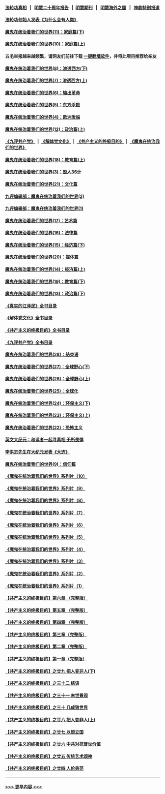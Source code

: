 #### [法轮功真相](https://github.com/gfw-breaker/truth/blob/master/README.md?t=0) &nbsp;&nbsp;|&nbsp;&nbsp; [明慧二十周年报告](https://github.com/gfw-breaker/mh-reports/blob/master/README.md?t=0) &nbsp;&nbsp;|&nbsp;&nbsp;[明慧期刊](https://github.com/gfw-breaker/mh-qikan) &nbsp;&nbsp;|&nbsp;&nbsp; [明慧海外之窗](https://github.com/gfw-breaker/mh-news/blob/master/README.md?t=0) &nbsp;&nbsp;|&nbsp;&nbsp; [神韵特别报道](https://github.com/gfw-breaker/mh-news/blob/master/shenyun.md?t=0)
#### [法轮功创始人发表《为什么会有人类》](../pages/nsc422/n13912117.md?t=02190644) 
#### [魔鬼在统治着我们的世界(11)：家庭篇(下)](../pages/nsc422/n10440961.md?t=02190644) 
#### [魔鬼在统治着我们的世界(10)：家庭篇(上)](../pages/nsc422/n10435448.md?t=02190644) 
#### 五毛举报越来越频繁，请网友们前往下载 [一键翻墙软件](https://github.com/gfw-breaker/ssr-accounts)，并将此项目推荐给亲友
#### [魔鬼在统治着我们的世界(8)：渗透西方(下)](../pages/nsc422/n10429603.md?t=02190644) 
#### [魔鬼在统治着我们的世界(7)：渗透西方(上)](../pages/nsc422/n10426013.md?t=02190644) 
#### [魔鬼在统治着我们的世界(6)：输出革命](../pages/nsc422/n10421536.md?t=02190644) 
#### [魔鬼在统治着我们的世界(5)：东方杀戮](../pages/nsc422/n10417707.md?t=02190644) 
#### [魔鬼在统治着我们的世界(4)：欧洲发端](../pages/nsc422/n10414890.md?t=02190644) 
#### [魔鬼在统治着我们的世界(12)：政治篇(上)](../pages/nsc422/n10444576.md?t=02190644) 
#### [《九评共产党》](https://github.com/begood0513/9ping.md/blob/master/README.md) &nbsp;|&nbsp; [《解体党文化》](../../../../jtdwh.md/blob/master/README.md)  &nbsp;|&nbsp; [《共产主义的终极目的》](../../../../gczydzjmd.md/blob/master/README.md) &nbsp;|&nbsp; [《魔鬼在统治我们的世界》](../../../../mgztzwmdsj.md/blob/master/README.md) 
#### [魔鬼在统治着我们的世界(18)：教育篇(上)](../pages/nsc422/n10526970.md?t=02190644) 
#### [魔鬼在统治着我们的世界(3)：毁人36计](../pages/nsc422/n10411583.md?t=02190644) 
#### [魔鬼在统治着我们的世界(21)：文化篇](../pages/nsc422/n10597706.md?t=02190644) 
#### [九评编辑部：魔鬼在统治着我们的世界(2)](../pages/nsc422/n10410036.md?t=02190644) 
#### [九评编辑部：魔鬼在统治着我们的世界(1)](../pages/nsc422/n10406825.md?t=02190644) 
#### [魔鬼在统治着我们的世界(17)：艺术篇](../pages/nsc422/n10499093.md?t=02190644) 
#### [魔鬼在统治着我们的世界(16)：法律篇](../pages/nsc422/n10485969.md?t=02190644) 
#### [魔鬼在统治着我们的世界(15)：经济篇(下)](../pages/nsc422/n10469975.md?t=02190644) 
#### [魔鬼在统治着我们的世界(20)：媒体篇](../pages/nsc422/n10586579.md?t=02190644) 
#### [魔鬼在统治着我们的世界(14)：经济篇(上)](../pages/nsc422/n10457370.md?t=02190644) 
#### [魔鬼在统治着我们的世界(19)：教育篇(下)](../pages/nsc422/n10564808.md?t=02190644) 
#### [魔鬼在统治着我们的世界(13)：政治篇(下)](../pages/nsc422/n10448270.md?t=02190644) 
#### [《真实的江泽民》全书目录](../pages/nsc422/n13721399.md?t=02190644) 
#### [《解体党文化》全书目录](../pages/nsc422/n13721157.md?t=02190644) 
#### [《共产主义的终极目的》全书目录](../pages/nsc422/n13721048.md?t=02190644) 
#### [《九评共产党》全书目录](../pages/nsc422/n13708085.md?t=02190644) 
#### [魔鬼在统治着我们的世界(28)：结束语](../pages/nsc422/n10936246.md?t=02190644) 
#### [魔鬼在统治着我们的世界(27)：全球野心(下)](../pages/nsc422/n10928319.md?t=02190644) 
#### [魔鬼在统治着我们的世界(26)：全球野心(上)](../pages/nsc422/n10900318.md?t=02190644) 
#### [魔鬼在统治着我们的世界(25)：全球化](../pages/nsc422/n10788205.md?t=02190644) 
#### [魔鬼在统治着我们的世界(24)：环保主义(下)](../pages/nsc422/n10695307.md?t=02190644) 
#### [魔鬼在统治着我们的世界(23)：环保主义(上)](../pages/nsc422/n10688613.md?t=02190644) 
#### [魔鬼在统治着我们的世界(22)：恐怖主义](../pages/nsc422/n10614727.md?t=02190644) 
#### [英文大纪元：和读者一起寻真相 无所畏惧](../pages/nsc422/n12542027.md?t=02190644) 
#### [李洪志先生在大纪元发表《大选》](../pages/nsc422/n12534746.md?t=02190644) 
#### [魔鬼在统治着我们的世界(9)：信仰篇](../pages/nsc422/n10432159.md?t=02190644) 
#### [《魔鬼在统治着我们的世界》系列片（10）](../pages/nsc422/n12292670.md?t=02190644) 
#### [《魔鬼在统治着我们的世界》系列片（9）](../pages/nsc422/n12290859.md?t=02190644) 
#### [《魔鬼在统治着我们的世界》系列片（8）](../pages/nsc422/n12287445.md?t=02190644) 
#### [《魔鬼在统治着我们的世界》系列片（7）](../pages/nsc422/n12283425.md?t=02190644) 
#### [《魔鬼在统治着我们的世界》系列片（6）](../pages/nsc422/n12282314.md?t=02190644) 
#### [《魔鬼在统治着我们的世界》系列片（5）](../pages/nsc422/n12281419.md?t=02190644) 
#### [《魔鬼在统治着我们的世界》系列片（4）](../pages/nsc422/n12274024.md?t=02190644) 
#### [《魔鬼在统治着我们的世界》系列片（3）](../pages/nsc422/n12271322.md?t=02190644) 
#### [《魔鬼在统治着我们的世界》系列片（2）](../pages/nsc422/n12269049.md?t=02190644) 
#### [《魔鬼在统治着我们的世界》系列片（1）](../pages/nsc422/n12267575.md?t=02190644) 
#### [【共产主义的终极目的】第六章 （完整版）](../pages/nsc422/n11428913.md?t=02190644) 
#### [【共产主义的终极目的】第五章 （完整版）](../pages/nsc422/n11428912.md?t=02190644) 
#### [【共产主义的终极目的】第四章 （完整版）](../pages/nsc422/n11428907.md?t=02190644) 
#### [【共产主义的终极目的】第三章（完整版）](../pages/nsc422/n11428848.md?t=02190644) 
#### [【共产主义的终极目的】第二章（完整版）](../pages/nsc422/n11428831.md?t=02190644) 
#### [【共产主义的终极目的】第一章（完整版）](../pages/nsc422/n11417651.md?t=02190644) 
#### [【共产主义的终极目的】之廿九 把人变非人(下)](../pages/nsc422/n11344140.md?t=02190644) 
#### [【共产主义的终极目的】之三十二 结语](../pages/nsc422/n11360535.md?t=02190644) 
#### [【共产主义的终极目的】之三十一 末世景观](../pages/nsc422/n11351129.md?t=02190644) 
#### [【共产主义的终极目的】之三十 几成狼世界](../pages/nsc422/n11348280.md?t=02190644) 
#### [【共产主义的终极目的】之廿八 把人变非人(上)](../pages/nsc422/n11340492.md?t=02190644) 
#### [【共产主义的终极目的】之廿七 以恨立国](../pages/nsc422/n11336944.md?t=02190644) 
#### [【共产主义的终极目的】之廿六 中共对抗普世价值](../pages/nsc422/n11324785.md?t=02190644) 
#### [【共产主义的终极目的】之廿五 传统艺术颂神](../pages/nsc422/n11296396.md?t=02190644) 
#### [【共产主义的终极目的】之廿四 人伦典范](../pages/nsc422/n11296397.md?t=02190644) 

----
#### [ >>> 更早内容 <<< ](../indexes/nsc422-earlier.md)
